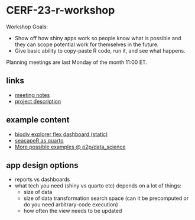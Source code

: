 # CERF-23-r-workshop
Workshop Goals:
* Show off how shiny apps work so people know what is possible and they can scope potential work for themselves in the future.
* Give basic ability to copy-paste R code, run it, and see what happens.

Planning meetings are last Monday of the month 11:00 ET.

## links
* [meeting notes](https://docs.google.com/document/d/18-3SMkT4Zl-EsFhi1bpGidEwVpOeY0vZELo902fUsDE/edit#heading=h.v9h0tuc7lpiy)
* [project description](https://docs.google.com/document/d/1Cn0KlldcArV67xYNhvdnu7TGb42RqiKr/edit)

## example content
* [biodiv explorer flex dashboard (static)](https://marinebon.github.io/p2p-dashboard/biodivExplorer_beach.html#general-information)
* [seacapeR as quarto](TODO)
* [More possible examples @ p2p/data_science](https://marinebon.github.io/p2p/methods_data_science.html)

## app design options
* reports vs dashboards
* what tech you need (shiny vs quarto etc) depends on a lot of things:
    * size of data
    * size of data transformation search space (can it be precomputed or do you need arbitrary-code execution)
    * how often the view needs to be updated
